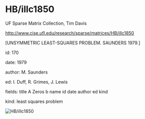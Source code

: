 # HB/illc1850

 UF Sparse Matrix Collection, Tim Davis

 http://www.cise.ufl.edu/research/sparse/matrices/HB/illc1850

 [UNSYMMETRIC LEAST-SQUARES PROBLEM.                  SAUNDERS 1979.]

 id: 170

 date: 1979

 author: M. Saunders

 ed: I. Duff, R. Grimes, J. Lewis

 fields: title A Zeros b name id date author ed kind

 kind: least squares problem

![HB/illc1850](http://www2.research.att.com/~yifanhu/GALLERY/GRAPHS/GIF_SMALL/HB@illc1850.gif)